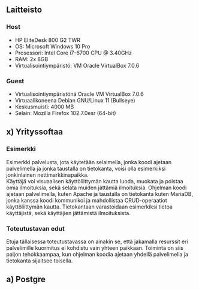 ## Laitteisto  

### Host  

* HP EliteDesk 800 G2 TWR  
* OS: Microsoft Windows 10 Pro  
* Prosessori: Intel Core i7-6700 CPU @ 3.40GHz  
* RAM: 2x 8GB  
* Virtualisointiympäristö: VM Oracle VirtualBox 7.0.6  

### Guest
* Virtualisointiympäristönä Oracle VM VirtualBox 7.0.6  
* Virtuaalikoneena Debian GNU/Linux 11 (Bullseye)  
* Keskusmuisti: 4000 MB   
* Selain: Mozilla Firefox 102.7.0esr (64-bit)  

## x) Yrityssoftaa  

### Esimerkki  
Esimerkki palvelusta, jota käytetään selaimella, jonka koodi ajetaan palvelimella ja jonka taustalla on tietokanta, voisi olla esimerkiksi jonkinlainen nettimarkkinapaikka.  
Käyttäjä voi visuaalisen käyttöliittymän kautta luoda, muokata ja poistaa omia ilmoituksia, sekä selata muiden jättämiä ilmoituksia. Ohjelman koodi ajetaan palvelimella, kuten Apache ja taustalla on tietokanta kuten MariaDB, jonka kanssa koodi kommunikoi ja mahdollistaa CRUD-operaatiot käyttöliittymän kautta. Tietokantaan varastoidaan esimerkiksi tietoa käyttäjistä, sekä käyttäjien jättämistä ilmoituksista.  

### Toteutustavan edut  

Etuja tällaisessa toteutustavassa on ainakin se, että jakamalla resurssit eri palvelimille kuormitus ei kohdistu vain yhteen paikkaan. Toiminta on siis paljon tehokkaampaa, kun ohjelman koodia ajetaan yhdellä palvelimella ja tietokanta sijaitsee toisella.  

## a) Postgre
